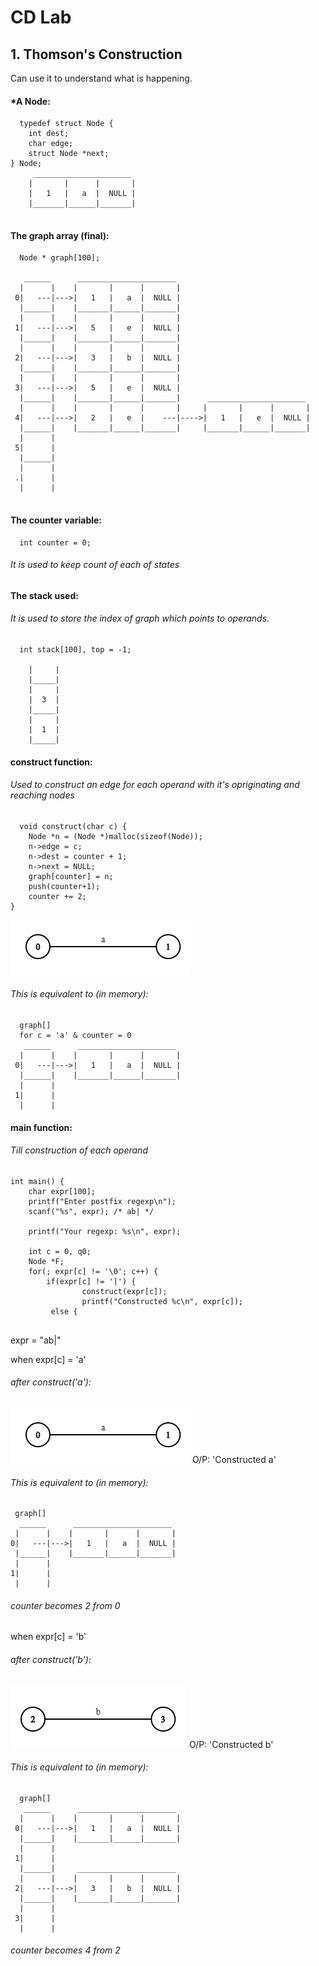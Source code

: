 # CD Lab

## 1. Thomson's Construction 

Can use it to understand what is happening.

#### *A Node:

```
  typedef struct Node {
    int dest;
    char edge;
    struct Node *next;
} Node;
     ______________________
    |       |      |       |
    |   1   |   a  |  NULL | 
    |_______|______|_______|   
    
```

####  The graph array (final):
```
  Node * graph[100]; 
  
   ______      ______________________
  |      |    |       |      |       |
 0|   ---|--->|   1   |   a  |  NULL | 
  |______|    |_______|______|_______|
  |      |    |       |      |       |
 1|   ---|--->|   5   |   e  |  NULL | 
  |______|    |_______|______|_______|
  |      |    |       |      |       |
 2|   ---|--->|   3   |   b  |  NULL | 
  |______|    |_______|______|_______|
  |      |    |       |      |       |
 3|   ---|--->|   5   |   e  |  NULL | 
  |______|    |_______|______|_______|      ______________________
  |      |    |       |      |       |     |       |      |       |
 4|   ---|--->|   2   |   e  |    ---|---->|   1   |   e  |  NULL | 
  |______|    |_______|______|_______|     |_______|______|_______|
  |      |
 5|      |
  |______|
  |      |
 .|      | 
  |      |
  
```

#### The counter variable:
```
  int counter = 0;
```
###### It is used to keep count of each of states


#### The stack used:
###### It is used to store the index of graph which points to operands.
  
```
  int stack[100], top = -1;
  
    |     |
    |_____|     
    |     |
    |  3  |
    |_____|     
    |     |
    |  1  |
    |_____|
```


#### construct function:
###### Used to construct an edge for each operand with it's opriginating and reaching nodes

```
  void construct(char c) {
    Node *n = (Node *)malloc(sizeof(Node));
    n->edge = c;
    n->dest = counter + 1;
    n->next = NULL;
    graph[counter] = n;
    push(counter+1);
    counter += 2;
}
```
![after construct('a')](a.png)
###### This is equivalent to (in memory):
```
  graph[]
  for c = 'a' & counter = 0
   ______      ______________________
  |      |    |       |      |       |
 0|   ---|--->|   1   |   a  |  NULL | 
  |______|    |_______|______|_______|
  |      |
 1|      | 
  |      |
```

#### main function:
###### Till construction of each operand

```
int main() {
    char expr[100];
    printf("Enter postfix regexp\n");
    scanf("%s", expr); /* ab| */

    printf("Your regexp: %s\n", expr);

    int c = 0, q0;
    Node *F;
    for(; expr[c] != '\0'; c++) {
        if(expr[c] != '|') {
                construct(expr[c]);
                printf("Constructed %c\n", expr[c]);
         else {
          
 ```
 expr = "ab|"
 
 when expr[c] = 'a'
 ###### after construct('a'):
 ![after construct('a')](a.png)
 O/P: 'Constructed a' 
 
 ###### This is equivalent to (in memory):
 ```
  graph[]
   ______      ______________________
  |      |    |       |      |       |
 0|   ---|--->|   1   |   a  |  NULL | 
  |______|    |_______|______|_______|
  |      |
 1|      | 
  |      |
```
 ###### counter becomes 2 from 0
 
 
 when expr[c] = 'b'
 ###### after construct('b'):
 ![after construct('a')](b.png)
 O/P: 'Constructed b'
 
 ###### This is equivalent to (in memory):

```
  graph[]
   ______      ______________________
  |      |    |       |      |       |
 0|   ---|--->|   1   |   a  |  NULL | 
  |______|    |_______|______|_______|
  |      |
 1|      |
  |______|     ______________________
  |      |    |       |      |       |
 2|   ---|--->|   3   |   b  |  NULL | 
  |______|    |_______|______|_______|
  |      |
 3|      |
  |      |
```
 ###### counter becomes 4 from 2
 
 
